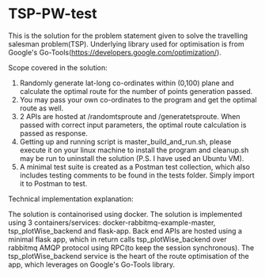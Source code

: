 # TSP-PW-test
This is the solution for the problem statement given to solve the travelling salesman problem(TSP). Underlying library used for optimisation is from Google's Go-Tools(https://developers.google.com/optimization/).

Scope covered in the solution:

1. Randomly generate lat-long co-ordinates within (0,100) plane and calculate the optimal route for the number of points generation passed.
2. You may pass your own co-ordinates to the program and get the optimal route as well.
3. 2 APIs are hosted at /randomtsproute and /generatetsproute. When passed with correct input parameters, the optimal route calculation is passed as response.
4. Getting up and running script is master_build_and_run.sh, please execute it on your linux machine to install the program and cleanup.sh may be run to uninstall the solution (P.S. I have used an Ubuntu VM).
5. A minimal test suite is created as a Postman test collection, which also includes testing comments to be found in the tests folder. Simply import it to Postman to test.

Technical implementation explanation:

The solution is containorised using docker. The solution is implemented using 3 containers/services: docker-rabbitmq-example-master, tsp_plotWise_backend and flask-app. 
Back end APIs are hosted using a minimal flask app, which in return calls tsp_plotWise_backend over rabbitmq AMQP protocol using RPC(to keep the session synchronous). The tsp_plotWise_backend service is the heart of the route optimisation of the app, which leverages on Google's Go-Tools library.
